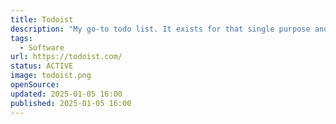 ```yaml
---
title: Todoist
description: "My go-to todo list. It exists for that single purpose and doesn't try to be more. I have a pro subscription. I use it at work and for private tasks."
tags:
  - Software
url: https://todoist.com/
status: ACTIVE
image: todoist.png
openSource:
updated: 2025-01-05 16:00
published: 2025-01-05 16:00
---
```

